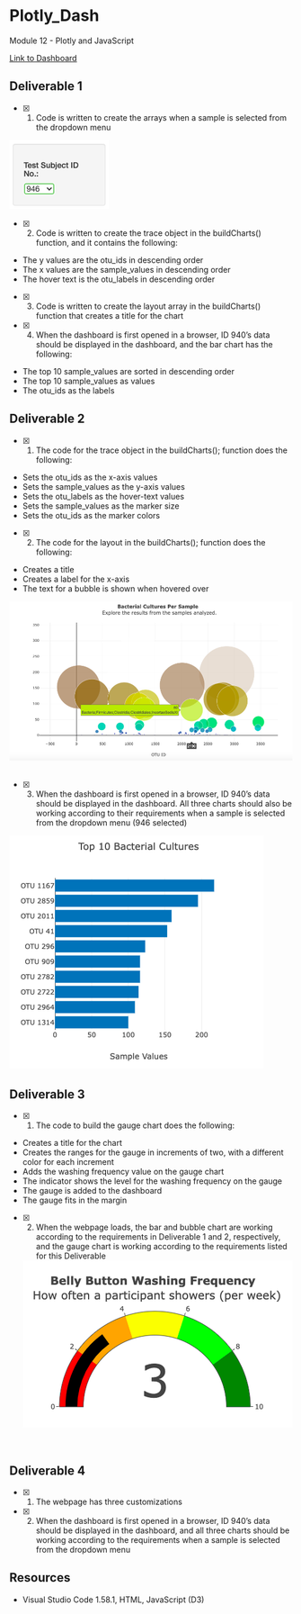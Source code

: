 # Plotly_Dash
Module 12 - Plotly and JavaScript

[Link to Dashboard](https://gabrielatuma.github.io/Plotly_Dash/)


## Deliverable 1

- [x] 1. Code is written to create the arrays when a sample is selected from the dropdown menu

<kbd>
  <img src="https://github.com/GabrielaTuma/Plotly_Dash/blob/cf55b414781ee875b828007f129de3413d281538/Resources/ReadME/example_id.png">
</kbd>  &nbsp;
</p>

- [x] 2. Code is written to create the trace object in the buildCharts() function, and it contains the following:
- The y values are the otu_ids in descending order
- The x values are the sample_values in descending order
- The hover text is the otu_labels in descending order
- [x] 3. Code is written to create the layout array in the buildCharts() function that creates a title for the chart
- [x] 4. When the dashboard is first opened in a browser, ID 940’s data should be displayed in the dashboard, and the bar chart has the following:
- The top 10 sample_values are sorted in descending order
- The top 10 sample_values as values
- The otu_ids as the labels

## Deliverable 2

- [x] 1. The code for the trace object in the buildCharts(); function does the following:
- Sets the otu_ids as the x-axis values
- Sets the sample_values as the y-axis values
- Sets the otu_labels as the hover-text values
- Sets the sample_values as the marker size
- Sets the otu_ids as the marker colors
- [x] 2. The code for the layout in the buildCharts(); function does the following:
- Creates a title
- Creates a label for the x-axis
- The text for a bubble is shown when hovered over

<kbd>
  <img src="https://github.com/GabrielaTuma/Plotly_Dash/blob/141f16464fdaf826f0be2df5fc391c868c012761/Resources/ReadME/bubble_marker.png">
</kbd>  &nbsp;
</p>

- [x] 3. When the dashboard is first opened in a browser, ID 940’s data should be displayed in the dashboard. All three charts should also be working according to their requirements when a sample is selected from the dropdown menu (946 selected)

<kbd>
  <img src="https://github.com/GabrielaTuma/Plotly_Dash/blob/cf55b414781ee875b828007f129de3413d281538/Resources/ReadME/bar_chart.png">
</kbd>  &nbsp;
</p>

## Deliverable 3

- [x] 1. The code to build the gauge chart does the following:
- Creates a title for the chart
- Creates the ranges for the gauge in increments of two, with a different color for each increment
- Adds the washing frequency value on the gauge chart
- The indicator shows the level for the washing frequency on the gauge
- The gauge is added to the dashboard
- The gauge fits in the margin
- [x] 2. When the webpage loads, the bar and bubble chart are working according to the requirements in Deliverable 1 and 2, respectively, and the gauge chart is working according to the requirements listed for this Deliverable

  <kbd>
  <img src="https://github.com/GabrielaTuma/Plotly_Dash/blob/cf55b414781ee875b828007f129de3413d281538/Resources/ReadME/gauge_chart.png">
</kbd>  &nbsp;
</p>

  
## Deliverable 4
- [x] 1. The webpage has three customizations
- [x] 2. When the dashboard is first opened in a browser, ID 940’s data should be displayed in the dashboard, and all three charts should be working according to the requirements when a sample is selected from the dropdown menu

## Resources

- Visual Studio Code 1.58.1, HTML, JavaScript (D3)

